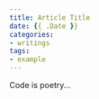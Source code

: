 ```yaml
---
title: Article Title
date: {{ .Date }}
categories:
- writings
tags:
- example
---
```


Code is poetry...

<!--more-->
